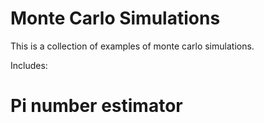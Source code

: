 Monte Carlo Simulations
===========

This is a collection of examples of monte carlo simulations.

Includes:
# Pi number estimator
